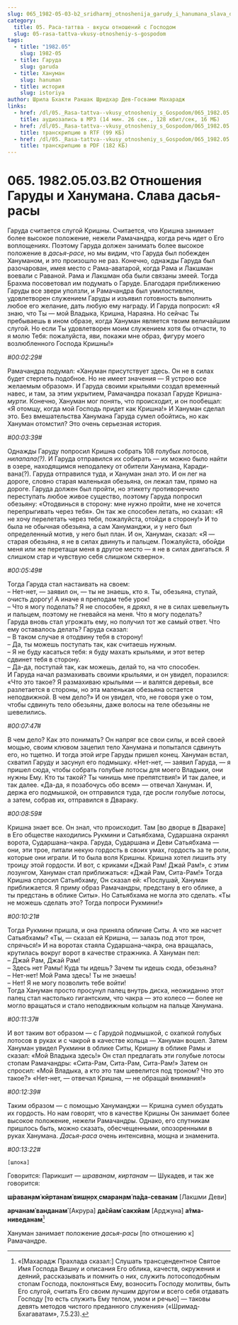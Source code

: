 ```yaml
---
slug: 065_1982-05-03-b2_sridharmj_otnoshenija_garudy_i_hanumana_slava_dasja-rasy
category:
  title: 05. Раса-таттва - вкусы отношений с Господом
  slug: 05-rasa-tattva-vkusy-otnosheniy-s-gospodom
tags:
  - title: "1982.05"
    slug: 1982-05
  - title: Гаруда
    slug: garuda
  - title: Хануман
    slug: hanuman
  - title: история
    slug: istoriya
author: Шрила Бхакти Ракшак Шридхар Дев-Госвами Махарадж
links:
  - href: /dl/05._Rasa-tattva--vkusy_otnosheniy_s_Gospodom/065_1982.05.03.B2_SridharMj_Otnoshenija_Garudy_i_Hanumana_Slava_dasja-rasy.mp3
    title: аудиозапись в MP3 (14 мин. 26 сек., 128 кбит/сек, 16 МБ)
  - href: /dl/05._Rasa-tattva--vkusy_otnosheniy_s_Gospodom/065_1982.05.03.B2_SridharMj_Otnoshenija_Garudy_i_Hanumana_Slava_dasja-rasy.rtf
    title: транскрипцию в RTF (99 КБ)
  - href: /dl/05._Rasa-tattva--vkusy_otnosheniy_s_Gospodom/065_1982.05.03.B2_SridharMj_Otnoshenija_Garudy_i_Hanumana_Slava_dasja-rasy.pdf
    title: транскрипцию в PDF (182 КБ)
---
```


# 065. 1982.05.03.B2 Отношения Гаруды и Ханумана. Слава дасья-расы

Гаруда считается слугой Кришны. Считается, что Кришна занимает более высокое положение, нежели Рамачандра, когда речь идет о Его воплощениях. Поэтому Гаруда должен занимать более высокое положение в *дасья-расе*, но мы видим, что Гаруда был побежден Хануманом, и это произошло не раз. Конечно, однажды Гаруда был разочарован, имея место с Рама-аватарой, когда Рама и Лакшман воевали с Раваной. Рама и Лакшман оба были связаны змеей. Тогда Брахма посоветовал им подумать о Гаруде. Благодаря приближению Гаруды все звери уползли, и Рамачандра был умилостивлен, удовлетворен служением Гаруды и изъявил готовность выполнить любое его желание, дать любую ему награду. И Гаруда попросил: «Я знаю, что Ты — мой Владыка, Кришна, Нараяна. Но сейчас Ты пребываешь в ином образе, когда Хануман является твоим величайшим слугой. Но если Ты удовлетворен моим служением хотя бы отчасти, то я молю Тебя: пожалуйста, яви, покажи мне образ, фигуру моего возлюбленного Господа Кришны!»

*#00:02:29#*

Рамачандра подумал: «Хануман присутствует здесь. Он не в силах будет стерпеть подобное. Но не имеет значения — Я устрою все желаемым образом». И Гаруда своими крыльями создал временный навес, и там, за этим укрытием, Рамачандра показал Гаруде Кришна-*мурти*. Конечно, Хануман мог понять, что происходит, и он пообещал: «Я отомщу, когда мой Господь придет как Кришна!» И Хануман сделал это. Без вмешательства Ханумана Гаруда сумел обойтись, но как Хануман отомстил? Это очень серьезная история.

*#00:03:39#*

Однажды Гаруду попросил Кришна собрать 108 голубых лотосов, *нилапала(?)*. И Гаруда отправился их собирать — их можно было найти в озере, находящимся неподалеку от обители Ханумана, Каради-вана(?). Гаруда отправился туда, и Хануман знал это. И он лег на дороге, словно старая маленькая обезьяна, он лежал там, прямо на дороге. Гаруда должен был пройти, но этикету противоречило переступать любое живое существо, поэтому Гаруда попросил обезьяну: «Отодвинься в сторону: мне нужно пройти, мне не хочется перепрыгивать через тебя». Он так же способен летать, но сказал: «Я не хочу перелетать через тебя, пожалуйста, отойди в сторону!» И то была не обычная обезьяна, а сам Хануманджи, и у него был определенный мотив, у него был план. И он, Хануман, сказал: «Я — старая обезьяна, я не в силах двинуть и пальцем. Пожалуйста, обойди меня или же перетащи меня в другое место — я не в силах двигаться. Я слишком стар и чувствую себя слишком скверно».

*#00:05:49#*

Тогда Гаруда стал настаивать на своем:\
– Нет-нет, — заявил он, — ты не знаешь, кто я. Ты, обезьяна, ступай, очисть дорогу! А иначе я преподам тебе урок!\
– Что я могу поделать? Я не способен, я дряхл, я не в силах шевельнуть и пальцем, поэтому не гневайся на меня. Что я могу поделать?\
Гаруда вновь стал угрожать ему, но получил тот же самый ответ. Что ему оставалось делать? Гаруда сказал:\
– В таком случае я отодвину тебя в сторону!\
– Да, ты можешь поступать так, как считаешь нужным.\
– Я не буду касаться тебя: я буду махать крыльями, и этот ветер сдвинет тебя в сторону.\
– Да-да, поступай так, как можешь, делай то, на что способен.\
И Гаруда начал размахивать своими крыльями, и он увидел, поразился: «Что это такое? Я размахиваю крыльями — и валятся деревья, все разлетается в стороны, но эта маленькая обезьяна остается неподвижной. В чем дело?» И он увидел, что, не говоря уже о том, чтобы сдвинуть тело обезьяны, даже волосы на теле обезьяны не шевелились.

*#00:07:47#*

В чем дело? Как это понимать? Он напряг все свои силы, и всей своей мощью, своим клювом зацепил тело Ханумана и попытался сдвинуть его, но тщетно. И тогда этой игре Гаруды пришел конец. Хануман встал, схватил Гаруду и засунул его подмышку. «Нет-нет, — заявил Гаруда, — я пришел сюда, чтобы собрать голубые лотосы для моего Владыки, они нужны Ему. Кто ты такой? Ты чинишь мне препятствия!» И так далее, и так далее. «Да-да, я позабочусь обо всем» — отвечал Хануман. И, держа его подмышкой, он отправился туда, где росли голубые лотосы, а затем, собрав их, отправился в Двараку.

*#00:08:59#*

Кришна знает все. Он знал, что происходит. Там [во дворце в Двараке] в Его обществе находились Рукмини и Сатьябхама, Сударшана охранял ворота, Сударшана-чакра. Гаруда, Сударшана и Деви Сатьябхама — они, эти трое, питали некую гордость в своих умах, гордость за те роли, которые они играли. И то была воля Кришны. Кришна хотел лишить эту троицу этой гордости. И вот, с криками «Джай Рам! Джай Рам!», с этим лозунгом, Хануман стал приближаться: «Джай Рам, Сита-Рам!» Тогда Кришна спросил Сатьябхаму, Он сказал ей: «Послушай, Хануман приближается. Я приму образ Рамачандры, предстану в его облике, а ты предстань в облике Ситы». Но Сатьябхама не могла это сделать. «Ты не можешь сделать это? Тогда попроси Рукмини!»

*#00:10:21#*

Тогда Рукмини пришла, и она приняла обличие Ситы. А что же насчет Сатьябхамы? «Ты, — сказал ей Кришна, — залазь под этот трон, спрячься!» И на воротах стаяла Сударшана-чакра, она вращалась, крутилась вокруг ворот в качестве стражника. А Хануман пел:\
– Джай Рам, Джай Рам!\
– Здесь нет Рамы! Куда ты идешь? Зачем ты идешь сюда, обезьяна?\
– Нет-нет! Мой Рама здесь! Ты не знаешь!\
– Нет! Я не могу позволить тебе войти!\
Тогда Хануман просто просунул палец внутрь диска, неожиданно этот палец стал настолько гигантским, что чакра — это колесо — более не могло вращаться и стало неподвижным кольцом на пальце Ханумана.

*#00:11:37#*

И вот таким вот образом — с Гарудой подмышкой, с охапкой голубых лотосов в руках и с чакрой в качестве кольца — Хануман вошел. Затем Хануман увидел Рукмини в облике Ситы, Кришну в облике Рамы и сказал: «Мой Владыка здесь!» Он стал предлагать эти голубые лотосы стопам Рамачандры: «Сита-Рам, Сита-Рам, Сита-Рам!» Затем он спросил: «Мой Владыка, а кто это там шевелится под троном? Что это такое?» «Нет-нет, — отвечал Кришна, — не обращай внимания!»

*#00:12:39#*

Таким образом — с помощью Хануманджи — Кришна сумел обуздать их гордость. Но нам говорят, что в качестве Кришны Он занимает более высокое положение, нежели Рамачандры. Однако, его спутникам пришлось быть, можно сказать, обесчещенными, опозоренными в руках Ханумана. *Дасья-раса* очень интенсивна, мощна и знаменита.

*#00:13:22#*

    [шлока]

Говорится: Парикшит — *шраванам*, *киртанам* — Шукадев, и так же говорится:

**ш́раван̣ам̇ кӣртанам̇ виш̣н̣ох̣ смаран̣ам̇ па̄да-севанам** [Лакшми Деви]

**арчанам̇ ванданам̇** [Акрура] **да̄сйам̇ сакхйам** [Арджуна] **а̄тма-ниведанам**[^_ftn1]

Хануман занимает положение *дасья-расы* [по отношению к] Рамачандре.



[^_ftn1]: «[Махарадж Прахлада сказал:] Слушать трансцендентное Святое Имя Господа Вишну и описания Его облика, качеств, окружения и деяний, рассказывать и помнить о них, служить лотосоподобным стопам Господа, поклоняться Ему, возносить Господу молитвы, быть Его слугой, считать Его своим лучшим другом и всего себя отдавать Господу [то есть служить Ему телом, умом и речью] — таковы девять методов чистого преданного служения» («Шримад-Бхагаватам», 7.5.23).

